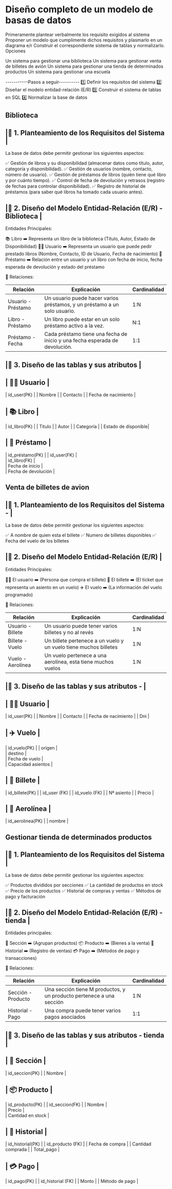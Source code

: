 
# Diseño completo de un modelo de basas de datos
Primeramente plantear verbalmente los requisito exigidos al sistema
Proponer un modelo que cumplimente dichos requisitos y plasmarlo en un diagrama e/r
Construir el correspondiente sistema de tablas y normalizarlo.
Opciones

Un sistema para gestionar una biblioteca
Un sistema para gestionar venta de billetes de avión
Un sistema para gestionar una tienda de determinados productos
Un sistema para gestionar una escuela

-----------Pasos a seguir----------
1️⃣ Definir los requisitos del sistema
2️⃣ Diseñar el modelo entidad-relación (E/R)
3️⃣ Construir el sistema de tablas en SQL
4️⃣ Normalizar la base de datos



## Biblioteca

|📌 1. Planteamiento de los Requisitos del Sistema  |
 ------------------------------------------------

La base de datos debe permitir gestionar los siguientes aspectos:

✅ Gestión de libros y su disponibilidad (almacenar datos como título, autor, categoría y disponibilidad).
✅ Gestión de usuarios (nombre, contacto, número de usuario).
✅ Gestión de préstamos de libros (quién tiene qué libro y por cuánto tiempo).
✅ Control de fecha de devolución y retrasos (registro de fechas para controlar disponibilidad).
✅ Registro de historial de préstamos (para saber qué libros ha tomado cada usuario antes).



 
|📌 2. Diseño del Modelo Entidad-Relación (E/R) - Biblioteca |
 ------------------------------------------------

Entidades Principales:

📚 Libro    ➡️ Representa un libro de la biblioteca (Título, Autor, Estado de Disponibilidad)
🧑‍💻 Usuario  ➡️ Representa un usuario que puede pedir prestado libros (Nombre, Contacto, ID de Usuario, Fecha de nacimiento)
🔄 Préstamo ➡️ Relación entre un usuario y un libro con fecha de inicio, fecha esperada de devolución y estado del préstamo


📌 Relaciones:

| Relación   | Explicación                                                                 | Cardinalidad |
|------------|-----------------------------------------------------------------------------|--------------|
| Usuario - Préstamo | Un usuario puede hacer varios préstamos, y un préstamo a un solo usuario. | 1:N          |
| Libro - Préstamo   | Un libro puede estar en un solo préstamo activo a la vez.           | N:1          |
| Préstamo - Fecha   | Cada préstamo tiene una fecha de inicio y una fecha esperada de devolución. | 1:1          |



 
|📌 3. Diseño de las tablas y sus atributos      |
 ------------------------------------------------

 
 
|   🧑‍💻 Usuario        |  
 ---------------------
| id_user(PK)         |
| Nombre              |
| Contacto            |
| Fecha de nacimiento |
 
|   📚 Libro          |
 ---------------------
| id_libro(PK)        |
| Titulo              |
| Autor               |
| Categoría           |
| Estado de disponible|
                                                        
|   🔄 Préstamo       |                                                                 
 --------------------                                                                      
| id_préstamo(PK)     |
| id_user(FK)         |                                                                                 
| id_libro(FK)        |                                                                                     
| Fecha de inicio     |                                                                             
| Fecha de devolución |                                                                 
     
                                                                                    


## Venta de billetes de avion


 
|📌 1. Planteamiento de los Requisitos del Sistema  - |
 --------------------------------------------------

La base de datos debe permitir gestionar los siguientes aspectos:

✅ A nombre de quien esta el billete
✅ Numero de billetes disponibles
✅ Fecha del vuelo de los billetes


 
|📌 2. Diseño del Modelo Entidad-Relación (E/R) |
 ------------------------------------------------


Entidades Principales:

🧑‍💻 El usuario ➡️ (Persona que compra el billete)
🎫 El billete ➡️ (El ticket que representa un asiento en un vuelo)
✈️ El vuelo   ➡️ (La información del vuelo programado)

📌 Relaciones:

 
| Relación            | Explicación                                                         | Cardinalidad |
|---------------------|---------------------------------------------------------------------|--------------|
| Usuario - Billete   | Un usuario puede tener varios billetes y no al revés                | 1:N          |
| Billete - Vuelo     | Un billete pertenece a un vuelo y un vuelo tiene muchos billetes    | 1:N          |
| Vuelo - Aerolínea   | Un vuelo pertenece a una aerolínea, esta tiene muchos vuelos        | 1:N          |

 
|📌 3. Diseño de las tablas y sus atributos  -    |
 ------------------------------------------------

|   🧑‍💻 Usuario        |
 ---------------------
| id_user(PK)         |
| Nombre              |
| Contacto            |
| Fecha de nacimiento |
| Dni                 |
 
|   ✈️ Vuelo          |                                                                 
 --------------------                                                                      
| id_vuelo(PK)        |
| origen              |                                                                                 
| destino             |                                                                                     
| Fecha de vuelo      |                                                                             
| Capacidad asientos  |                                                             
     
|   🎫 Billete        |
 ---------------------
| id_billete(PK)      |
| id_user (FK)        |
| id_vuelo (FK)       |
| Nª asiento          |
| Precio              |
 
|   🏢 Aerolínea     |
 ---------------------
| id_aerolinea(PK)    |
| nombre              |
                                                          
                                                                                    




##  Gestionar tienda de determinados productos 

 
|📌 1. Planteamiento de los Requisitos del Sistema |
 -------------------------------------------------

La base de datos debe permitir gestionar los siguientes aspectos:

✅ Productos divididos por secciones
✅ La cantidad de productos en stock
✅ Precio de los productos
✅ Historial de compras y ventas
✅ Métodos de pago y facturación

 
|📌 2. Diseño del Modelo Entidad-Relación (E/R) - tienda |
 ------------------------------------------------

Entidades principales:

📂 Sección    ➡️ (Agrupan productos)
📦 Producto   ➡️ (Bienes a la venta)
📜 Historial  ➡️ (Registro de ventas)
💳 Pago       ➡️ (Métodos de pago y transacciones)

📌 Relaciones:

| Relación            | Explicación                                                         | Cardinalidad |
|---------------------|---------------------------------------------------------------------|--------------|
| Sección - Producto  | Una sección tiene M productos, y un producto pertenece a una sección | 1:N          |
| Historial - Pago    | Una compra puede tener varios pagos asociados                       | 1:1          |
 
|📌 3. Diseño de las tablas y sus atributos  - tienda    |
 ------------------------------------------------

|   📂 Sección       |  
 ---------------------
| id_seccion(PK)      |
| Nombre              |
 
|   📦 Producto       |                                                                 
 --------------------                                                                      
| id_producto(PK)     |
| id_seccion(FK)      |
| Nombre              |                                                                                 
| Precio              |                                                                                     
| Cantidad en stock   |                                                                             
     
|   📜 Historial      |
 ---------------------
| id_historial(PK)    |
| id_producto (FK)    |
| Fecha de compra     |
| Cantidad comprada   |
| Total_pago          |
  
|   💳 Pago           |
 ---------------------
| id_pago(PK)         |
| id_historial (FK)   |
| Monto               |
| Método de pago      |
 